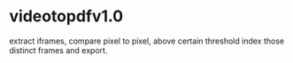 # videotopdfv1.0

extract iframes, compare pixel to pixel, above certain threshold index those distinct frames and export. 
